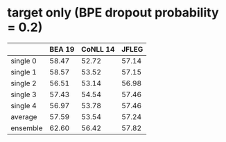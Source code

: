 # target only (BPE dropout probability = 0.2)

| | BEA 19 | CoNLL 14 | JFLEG |
| --- | --- | --- | --- |
| single 0 | 58.47 | 52.72 | 57.14 |
| single 1 | 58.57 | 53.52 | 57.15 |
| single 2 | 56.51 | 53.14 | 56.98 |
| single 3 | 57.43 | 54.54 | 57.46 |
| single 4 | 56.97 | 53.78 | 57.46 |
| average  | 57.59 | 53.54 | 57.24 |
| ensemble | 62.60 | 56.42 | 57.82 |

